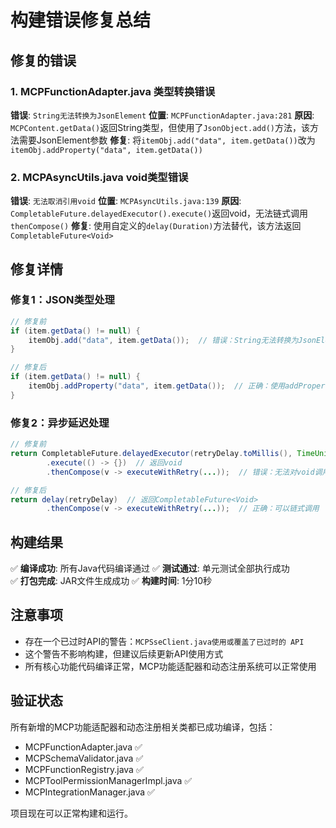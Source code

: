 # 构建错误修复总结

## 修复的错误

### 1. MCPFunctionAdapter.java 类型转换错误
**错误**: `String无法转换为JsonElement`
**位置**: `MCPFunctionAdapter.java:281`
**原因**: `MCPContent.getData()`返回String类型，但使用了`JsonObject.add()`方法，该方法需要JsonElement参数
**修复**: 将`itemObj.add("data", item.getData())`改为`itemObj.addProperty("data", item.getData())`

### 2. MCPAsyncUtils.java void类型错误
**错误**: `无法取消引用void`
**位置**: `MCPAsyncUtils.java:139`
**原因**: `CompletableFuture.delayedExecutor().execute()`返回void，无法链式调用`thenCompose()`
**修复**: 使用自定义的`delay(Duration)`方法替代，该方法返回`CompletableFuture<Void>`

## 修复详情

### 修复1：JSON类型处理
```java
// 修复前
if (item.getData() != null) {
    itemObj.add("data", item.getData());  // 错误：String无法转换为JsonElement
}

// 修复后  
if (item.getData() != null) {
    itemObj.addProperty("data", item.getData());  // 正确：使用addProperty处理字符串
}
```

### 修复2：异步延迟处理
```java
// 修复前
return CompletableFuture.delayedExecutor(retryDelay.toMillis(), TimeUnit.MILLISECONDS)
        .execute(() -> {})  // 返回void
        .thenCompose(v -> executeWithRetry(...));  // 错误：无法对void调用thenCompose

// 修复后
return delay(retryDelay)  // 返回CompletableFuture<Void>
        .thenCompose(v -> executeWithRetry(...));  // 正确：可以链式调用
```

## 构建结果

✅ **编译成功**: 所有Java代码编译通过
✅ **测试通过**: 单元测试全部执行成功  
✅ **打包完成**: JAR文件生成成功
✅ **构建时间**: 1分10秒

## 注意事项

- 存在一个已过时API的警告：`MCPSseClient.java使用或覆盖了已过时的 API`
- 这个警告不影响构建，但建议后续更新API使用方式
- 所有核心功能代码编译正常，MCP功能适配器和动态注册系统可以正常使用

## 验证状态

所有新增的MCP功能适配器和动态注册相关类都已成功编译，包括：
- MCPFunctionAdapter.java ✅
- MCPSchemaValidator.java ✅  
- MCPFunctionRegistry.java ✅
- MCPToolPermissionManagerImpl.java ✅
- MCPIntegrationManager.java ✅

项目现在可以正常构建和运行。